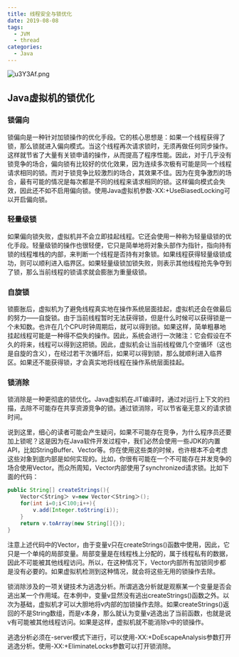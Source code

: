 ```yaml
---
title: 线程安全与锁优化
date: 2019-08-08
tags:
  - JVM
  - thread
categories:
  - Java
---
```


![u3Y3Af.png](https://s2.ax1x.com/2019/09/29/u3Y3Af.png)

## Java虚拟机的锁优化

### 锁偏向

锁偏向是一种针对加锁操作的优化手段。它的核心思想是：如果一个线程获得了锁，那么锁就进入偏向模式。当这个线程再次请求锁时，无须再做任何同步操作。这样就节省了大量有关锁申请的操作，从而提高了程序性能。因此，对于几乎没有锁竞争的场合，偏向锁有比较好的优化效果，因为连续多次极有可能是同一个线程请求相同的锁。而对于锁竞争比较激烈的场合，其效果不佳。因为在竞争激烈的场合，最有可能的情况是每次都是不同的线程来请求相同的锁。这样偏向模式会失效，因此还不如不启用偏向锁。使用Java虚拟机参数-XX:+UseBiasedLocking可以开启偏向锁。

### 轻量级锁

如果偏向锁失败，虚拟机并不会立即挂起线程。它还会使用一种称为轻量级锁的优化手段。轻量级锁的操作也很轻便，它只是简单地将对象头部作为指针，指向持有锁的线程堆栈的内部，来判断一个线程是否持有对象锁。如果线程获得轻量级锁成功，则可以顺利进入临界区。如果轻量级锁加锁失败，则表示其他线程抢先争夺到了锁，那么当前线程的锁请求就会膨胀为重量级锁。

### 自旋锁

锁膨胀后，虚拟机为了避免线程真实地在操作系统层面挂起，虚拟机还会在做最后的努力——自旋锁。由于当前线程暂时无法获得锁，但是什么时候可以获得锁是一个未知数。也许在几个CPU时钟周期后，就可以得到锁。如果这样，简单粗暴地挂起线程可能是一种得不偿失的操作。因此，系统会进行一次赌注：它会假设在不久的将来，线程可以得到这把锁。因此，虚拟机会让当前线程做几个空循环（这也是自旋的含义），在经过若干次循环后，如果可以得到锁，那么就顺利进入临界区。如果还不能获得锁，才会真实地将线程在操作系统层面挂起。

### 锁消除

锁消除是一种更彻底的锁优化。Java虚拟机在JIT编译时，通过对运行上下文的扫描，去除不可能存在共享资源竞争的锁。通过锁消除，可以节省毫无意义的请求锁时间。

说到这里，细心的读者可能会产生疑问，如果不可能存在竞争，为什么程序员还要加上锁呢？这是因为在Java软件开发过程中，我们必然会使用一些JDK的内置API，比如StringBuffer、Vector等。你在使用这些类的时候，也许根本不会考虑这些对象到底内部是如何实现的。比如，你很有可能在一个不可能存在并发竞争的场合使用Vector。而众所周知，Vector内部使用了synchronized请求锁。比如下面的代码：

```java
public String[] createStrings(){
    Vector＜String＞ v=new Vector＜String＞();
    for(int i=0;i＜100;i++){
        v.add(Integer.toString(i));
    }
    return v.toArray(new String[]{});
}
```

注意上述代码中的Vector，由于变量v只在createStrings()函数中使用，因此，它只是一个单纯的局部变量。局部变量是在线程栈上分配的，属于线程私有的数据，因此不可能被其他线程访问。所以，在这种情况下，Vector内部所有加锁同步都是没有必要的。如果虚拟机检测到这种情况，就会将这些无用的锁操作去除。

锁消除涉及的一项关键技术为逃逸分析。所谓逃逸分析就是观察某一个变量是否会逃出某一个作用域。在本例中，变量v显然没有逃出createStrings()函数之外。以次为基础，虚拟机才可以大胆地将v内部的加锁操作去除。如果createStrings()返回的不是String数组，而是v本身，那么就认为变量v逃逸出了当前函数，也就是说v有可能被其他线程访问。如果是这样，虚拟机就不能消除v中的锁操作。

逃逸分析必须在-server模式下进行，可以使用-XX:+DoEscapeAnalysis参数打开逃逸分析。使用-XX:+EliminateLocks参数可以打开锁消除。
